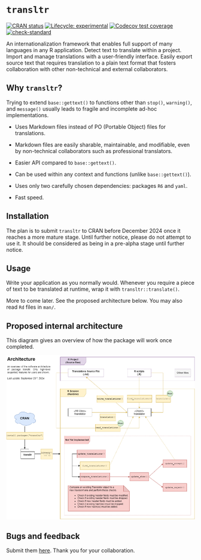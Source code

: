 # `transltr`

<!-- badges: start -->
[![CRAN status](https://www.r-pkg.org/badges/version/transltr)](https://CRAN.R-project.org/package=transltr)
[![Lifecycle: experimental](https://img.shields.io/badge/lifecycle-experimental-orange.svg)](https://lifecycle.r-lib.org/articles/stages.html#experimental)
[![Codecov test coverage](https://codecov.io/gh/jeanmathieupotvin/transltr/branch/main/graph/badge.svg)](https://app.codecov.io/gh/jeanmathieupotvin/transltr?branch=main)
[![check-standard](https://github.com/jeanmathieupotvin/transltr/actions/workflows/check-standard.yaml/badge.svg)](https://github.com/jeanmathieupotvin/transltr/actions/workflows/check-standard.yaml)
<!-- badges: end -->

An internationalization framework that enables full support of many languages
in any R application. Detect text to translate within a project. Import and
manage translations with a user-friendly interface. Easily export source text
that requires translation to a plain text format that fosters collaboration
with other non-technical and external collaborators.

## Why `transltr`?

Trying to extend `base::gettext()` to functions other than `stop()`,
`warning()`, and `message()` usually leads to fragile and incomplete ad-hoc
implementations.

* Uses Markdown files instead of PO (Portable Object) files for translations.

* Markdown files are easily sharable, maintainable, and modifiable, even by
non-technical collaborators such as professional translators.

* Easier API compared to `base::gettext()`.

* Can be used within any context and functions (unlike `base::gettext()`).

* Uses only two carefully chosen dependencies: packages `R6` and `yaml`.

* Fast speed.

## Installation

The plan is to submit `transltr` to CRAN before December 2024 once it
reaches a more mature stage. Until further notice, please do not attempt to
use it. It should be considered as being in a pre-alpha stage until further
notice.

## Usage

Write your application as you normally would. Whenever you require a piece
of text to be translated at runtime, wrap it with `transltr::translate()`.

More to come later. See the proposed architecture below. You may also read
`Rd` files in `man/`.

## Proposed internal architecture

This diagram gives an overview of how the package will work once completed.

![](man/figures/architecture-overview-user.drawio.png)

## Bugs and feedback

Submit them [here](https://github.com/jeanmathieupotvin/transltr/issues/new).
Thank you for your collaboration.
